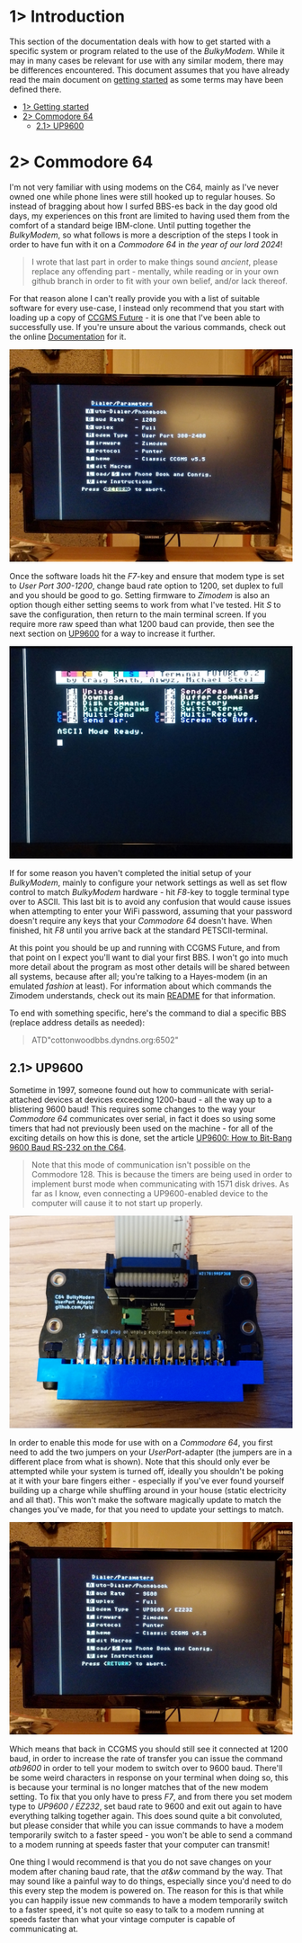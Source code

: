 # 1> Introduction
This section of the documentation deals with how to get started with a specific system or program related to the use of the *BulkyModem*. While it may in many cases be relevant for use with any similar modem, there may be differences encountered. This document assumes that you have already read the main document on [getting started](https://github.com/tebl/BulkyModem/blob/main/documentation/getting_started.md) as some terms may have been defined there.

- [1> Getting started](https://github.com/tebl/BulkyModem/blob/main/documentation/getting_started.md)
- [2> Commodore 64](#2-commodore-64)
  - [2.1> UP9600](#21-up9600) 

# 2> Commodore 64
I'm not very familiar with using modems on the C64, mainly as I've never owned one while phone lines were still hooked up to regular houses. So instead of bragging about how I surfed BBS-es back in the day good old days, my experiences on this front are limited to having used them from the comfort of a standard beige IBM-clone. Until putting together the *BulkyModem*, so what follows is more a description of the steps I took in order to have fun with it on a *Commodore 64* in *the year of our lord 2024*!

> I wrote that last part in order to make things sound *ancient*, please replace any offending part - mentally, while reading or in your own github branch in order to fit with your own belief, and/or lack thereof.

For that reason alone I can't really provide you with a list of suitable software for every use-case, I instead only recommend that you start with loading up a copy of [CCGMS Future](https://github.com/mist64/ccgmsterm) - it is one that I've been able to successfully use. If you're unsure about the various commands, check out the online [Documentation](https://github.com/mist64/ccgmsterm/blob/main/Documentation.md) for it.

![CCGMS 1200 baud](https://raw.githubusercontent.com/tebl/BulkyModem/main/gallery/ccgms_1200.jpg)

Once the software loads hit the *F7*-key and ensure that modem type is set to *User Port 300-1200*, change baud rate option to 1200, set duplex to full and you should be good to go. Setting firmware to *Zimodem* is also an option though either setting seems to work from what I've tested. Hit *S* to save the configuration, then return to the main terminal screen. If you require more raw speed than what 1200 baud can provide, then see the next section on [UP9600](#21-up9600) for a way to increase it further.

![CCGMS ASCII](https://raw.githubusercontent.com/tebl/BulkyModem/main/gallery/ccgms_ascii.jpg)

If for some reason you haven't completed the initial setup of your *BulkyModem*, mainly to configure your network settings as well as set flow control to match *BulkyModem* hardware - hit *F8*-key to toggle terminal type over to ASCII. This last bit is to avoid any confusion that would cause issues when attempting to enter your WiFi password, assuming that your password doesn't require any keys that your *Commodore 64* doesn't have. When finished, hit *F8* until you arrive back at the standard PETSCII-terminal. 

At this point you should be up and running with CCGMS Future, and from that point on I expect you'll want to dial your first BBS. I won't go into much more detail about the program as most other details will be shared between all systems, because after all; you're talking to a Hayes-modem (in an emulated *fashion* at least). For information about which commands the Zimodem understands, check out its main [README](https://github.com/bozimmerman/Zimodem) for that information.

To end with something specific, here's the command to dial a specific BBS (replace address details as needed):
> ATD"cottonwoodbbs.dyndns.org:6502"

## 2.1> UP9600
Sometime in 1997, someone found out how to communicate with serial-attached devices at devices exceeding 1200-baud - all the way up to a blistering 9600 baud! This requires some changes to the way your *Commodore 64* communicates over serial, in fact it does so using some timers that had not previously been used on the machine - for all of the exciting details on how this is done, set the article [UP9600: How to Bit-Bang 9600 Baud RS-232 on the C64](https://www.pagetable.com/?p=1656).

> Note that this mode of communication isn't possible on the Commodore 128. This is because the timers are being used in order to implement burst mode when communicating with 1571 disk drives. As far as I know, even connecting a UP9600-enabled device to the computer will cause it to not start up properly. 

![UP9600-jumpers](https://raw.githubusercontent.com/tebl/BulkyModem/main/gallery/ccgms_up9600_a.jpg)

In order to enable this mode for use with on a *Commodore 64*, you first need to add the two jumpers on your *UserPort*-adapter (the jumpers are in a different place from what is shown). Note that this should only ever be attempted while your system is turned off, ideally you shouldn't be poking at it with your bare fingers either - especially if you've ever found yourself building up a charge while shuffling around in your house (static electricity and all that). This won't make the software magically update to match the changes you've made, for that you need to update your settings to match.

![UP9600-settings](https://raw.githubusercontent.com/tebl/BulkyModem/main/gallery/ccgms_up9600_b.jpg)

Which means that back in CCGMS you should still see it connected at 1200 baud, in order to increase the rate of transfer you can issue the command *atb9600* in order to tell your modem to switch over to 9600 baud. There'll be some weird characters in response on your terminal when doing so, this is because your terminal is no longer matches that of the new modem setting. To fix that you only have to press *F7*, and from there you set modem type to *UP9600 / EZ232*, set baud rate to 9600 and exit out again to have everything talking together again. This does sound quite a bit convoluted, but please consider that while you can issue commands to have a modem temporarily switch to a faster speed - you won't be able to send a command to a modem running at speeds faster that your computer can transmit!

One thing I would recommend is that you do not save changes on your modem after chaning baud rate, that the *at&w* command by the way. That may sound like a painful way to do things, especially since you'd need to do this every step the modem is powered on. The reason for this is that while you can happily issue new commands to have a modem temporarily switch to a faster speed, it's not quite so easy to talk to a modem running at speeds faster than what your vintage computer is capable of communicating at.